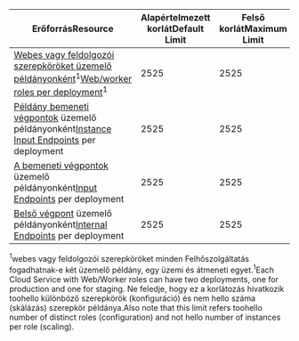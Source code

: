| <span data-ttu-id="76662-101">Erőforrás</span><span class="sxs-lookup"><span data-stu-id="76662-101">Resource</span></span> | <span data-ttu-id="76662-102">Alapértelmezett korlát</span><span class="sxs-lookup"><span data-stu-id="76662-102">Default Limit</span></span> | <span data-ttu-id="76662-103">Felső korlát</span><span class="sxs-lookup"><span data-stu-id="76662-103">Maximum Limit</span></span> |
| --- | --- | --- |
| <span data-ttu-id="76662-104">[Webes vagy feldolgozói szerepköröket üzemelő példányonként](../articles/cloud-services/cloud-services-choose-me.md)<sup>1</sup></span><span class="sxs-lookup"><span data-stu-id="76662-104">[Web/worker roles per deployment](../articles/cloud-services/cloud-services-choose-me.md)<sup>1</sup></span></span> |<span data-ttu-id="76662-105">25</span><span class="sxs-lookup"><span data-stu-id="76662-105">25</span></span> |<span data-ttu-id="76662-106">25</span><span class="sxs-lookup"><span data-stu-id="76662-106">25</span></span> |
| <span data-ttu-id="76662-107">[Példány bemeneti végpontok](http://msdn.microsoft.com/library/gg557552.aspx#InstanceInputEndpoint) üzemelő példányonként</span><span class="sxs-lookup"><span data-stu-id="76662-107">[Instance Input Endpoints](http://msdn.microsoft.com/library/gg557552.aspx#InstanceInputEndpoint) per deployment</span></span> |<span data-ttu-id="76662-108">25</span><span class="sxs-lookup"><span data-stu-id="76662-108">25</span></span> |<span data-ttu-id="76662-109">25</span><span class="sxs-lookup"><span data-stu-id="76662-109">25</span></span> |
| <span data-ttu-id="76662-110">[A bemeneti végpontok](http://msdn.microsoft.com/library/gg557552.aspx#InputEndpoint) üzemelő példányonként</span><span class="sxs-lookup"><span data-stu-id="76662-110">[Input Endpoints](http://msdn.microsoft.com/library/gg557552.aspx#InputEndpoint) per deployment</span></span> |<span data-ttu-id="76662-111">25</span><span class="sxs-lookup"><span data-stu-id="76662-111">25</span></span> |<span data-ttu-id="76662-112">25</span><span class="sxs-lookup"><span data-stu-id="76662-112">25</span></span> |
| <span data-ttu-id="76662-113">[Belső végpont](http://msdn.microsoft.com/library/gg557552.aspx#InternalEndpoint) üzemelő példányonként</span><span class="sxs-lookup"><span data-stu-id="76662-113">[Internal Endpoints](http://msdn.microsoft.com/library/gg557552.aspx#InternalEndpoint) per deployment</span></span> |<span data-ttu-id="76662-114">25</span><span class="sxs-lookup"><span data-stu-id="76662-114">25</span></span> |<span data-ttu-id="76662-115">25</span><span class="sxs-lookup"><span data-stu-id="76662-115">25</span></span> |

<span data-ttu-id="76662-116"><sup>1</sup>webes vagy feldolgozói szerepköröket minden Felhőszolgáltatás fogadhatnak-e két üzemelő példány, egy üzemi és átmeneti egyet.</span><span class="sxs-lookup"><span data-stu-id="76662-116"><sup>1</sup>Each Cloud Service with Web/Worker roles can have two deployments, one for production and one for staging.</span></span> <span data-ttu-id="76662-117">Ne feledje, hogy ez a korlátozás hivatkozik toohello különböző szerepkörök (konfiguráció) és nem hello száma (skálázás) szerepkör példánya.</span><span class="sxs-lookup"><span data-stu-id="76662-117">Also note that this limit refers toohello number of distinct roles (configuration) and not hello number of instances per role (scaling).</span></span>

